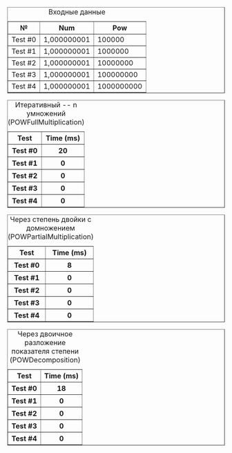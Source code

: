 <table border="1">
<caption>Входные данные</caption>
<tr>
<th>№</th>
<th>Num</th>
<th>Pow</th>   
</tr>
<tr><td>Test #0</td><td>1,000000001</td><td>100000</td></tr>
<tr><td>Test #1</td><td>1,000000001</td><td>1000000</td></tr>
<tr><td>Test #2</td><td>1,000000001</td><td>10000000</td></tr>
<tr><td>Test #3</td><td>1,000000001</td><td>100000000</td></tr>
<tr><td>Test #4</td><td>1,000000001</td><td>1000000000</td></tr>   
</table>

<table border="1">
<caption>Итеративный -- n умножений (POWFullMultiplication)</caption>
<tr><th>Test</th><th>Time (ms)</th></tr>
<tr><th>Test #0</th><th>20</th></tr>
<tr><th>Test #1</th><th>0</th></tr>
<tr><th>Test #2</th><th>0</th></tr>
<tr><th>Test #3</th><th>0</th></tr>
<tr><th>Test #4</th><th>0</th></tr>
</table>

<table border="1">
<caption>Через степень двойки с домножением (POWPartialMultiplication)</caption>
<tr><th>Test</th><th>Time (ms)</th></tr>
<tr><th>Test #0</th><th>8</th></tr>
<tr><th>Test #1</th><th>0</th></tr>
<tr><th>Test #2</th><th>0</th></tr>
<tr><th>Test #3</th><th>0</th></tr>
<tr><th>Test #4</th><th>0</th></tr>
</table>

<table border="1">
<caption>Через двоичное разложение показателя степени (POWDecomposition)</caption>
<tr><th>Test</th><th>Time (ms)</th></tr>
<tr><th>Test #0</th><th>18</th></tr>
<tr><th>Test #1</th><th>0</th></tr>
<tr><th>Test #2</th><th>0</th></tr>
<tr><th>Test #3</th><th>0</th></tr>
<tr><th>Test #4</th><th>0</th></tr>
</table>

